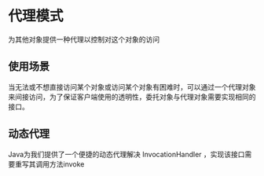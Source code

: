 # 代理模式 #

为其他对象提供一种代理以控制对这个对象的访问  

## 使用场景 ##
当无法或不想直接访问某个对象或访问某个对象有困难时，可以通过一个代理对象来间接访问，为了保证客户端使用的透明性，委托对象与代理对象需要实现相同的接口。  

## 动态代理 ##

Java为我们提供了一个便捷的动态代理解决 InvocationHandler ，实现该接口需要重写其调用方法invoke  


